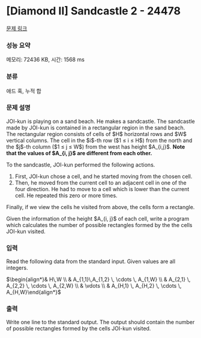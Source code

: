 # [Diamond II] Sandcastle 2 - 24478 

[문제 링크](https://www.acmicpc.net/problem/24478) 

### 성능 요약

메모리: 72436 KB, 시간: 1568 ms

### 분류

애드 혹, 누적 합

### 문제 설명

<p>JOI-kun is playing on a sand beach. He makes a sandcastle. The sandcastle made by JOI-kun is contained in a rectangular region in the sand beach. The rectangular region consists of cells of $H$ horizontal rows and $W$ vertical columns. The cell in the $i$-th row ($1 ≤ i ≤ H$) from the north and the $j$-th column ($1 ≤ j ≤ W$) from the west has height $A_{i,j}$. <strong>Note that the values of $A_{i, j}$ are different from each other.</strong></p>

<p>To the sandcastle, JOI-kun performed the following actions.</p>

<ol>
	<li>First, JOI-kun chose a cell, and he started moving from the chosen cell.</li>
	<li>Then, he moved from the current cell to an adjacent cell in one of the four direction. He had to move to a cell which is lower than the current cell. He repeated this zero or more times.</li>
</ol>

<p>Finally, if we view the cells he visited from above, the cells form a rectangle.</p>

<p>Given the information of the height $A_{i, j}$ of each cell, write a program which calculates the number of possible rectangles formed by the the cells JOI-kun visited.</p>

### 입력 

 <p>Read the following data from the standard input. Given values are all integers.</p>

<p>$\begin{align*}& H\,W \\ & A_{1,1}\,A_{1,2} \, \cdots \, A_{1,W} \\ & A_{2,1} \, A_{2,2} \, \cdots \, A_{2,W} \\ & \vdots \\ & A_{H,1} \, A_{H,2} \, \cdots \, A_{H,W}\end{align*}$</p>

### 출력 

 <p>Write one line to the standard output. The output should contain the number of possible rectangles formed by the cells JOI-kun visited.</p>

